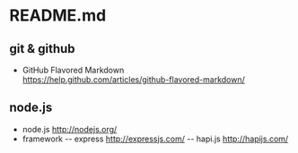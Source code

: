 # README.md

## git & github

- GitHub Flavored Markdown  
  https://help.github.com/articles/github-flavored-markdown/

## node.js

- node.js
  http://nodejs.org/
- framework
-- express
   http://expressjs.com/
-- hapi.js
   http://hapijs.com/
